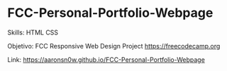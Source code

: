 # FCC-Personal-Portfolio-Webpage
 
Skills: HTML CSS

Objetivo: FCC 
Responsive Web Design Project
https://freecodecamp.org

Link: https://aaronsn0w.github.io/FCC-Personal-Portfolio-Webpage